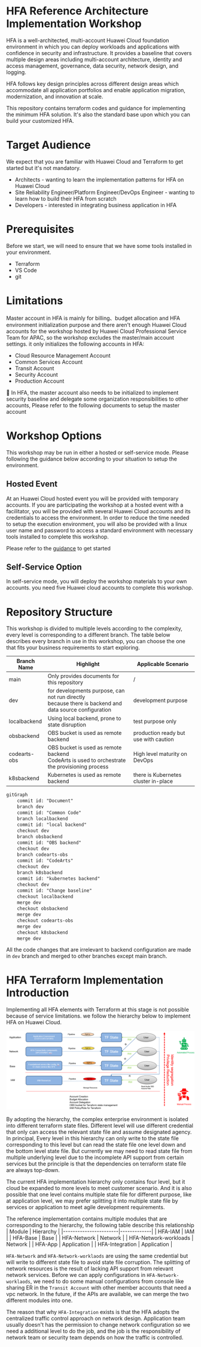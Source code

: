 # HFA Reference Architecture Implementation Workshop

HFA is a well-architected, multi-account Huawei Cloud foundation environment in which you can deploy workloads and applications with confidence in security and infrastructure. It provides a baseline that covers multiple design areas including multi-account architecture, identity and access management, governance, data security, network design, and logging.

HFA follows key design principles across different design areas which accommodate all application portfolios and enable application migration, modernization, and innovation at scale.

This repository contains terraform codes and guidance for implementing the minimum HFA solution. It's also the standard base upon which you can build your customized HFA.

# Target Audience

We expect that you are familiar with Huawei Cloud and Terraform to get started but it's not mandatory.
* Architects - wanting to learn the implementation patterns for HFA on Huawei Cloud
* Site Reliability Engineer/Platform Engineer/DevOps Engineer - wanting to learn how to build their HFA from scratch
* Developers - interested in integrating business application in HFA

# Prerequisites
Before we start, we will need to ensure that we have some tools installed in your environment.
* Terraform
* VS Code
* git

# Limitations
Master account in HFA is mainly for billing、budget allocation and HFA environment initialization purpose and there aren't enough Huawei Cloud accounts for the workshop hosted by Huawei Cloud Professional Service Team for APAC, so the workshop excludes the master/main account settings. it only initializes the following accounts in HFA:
* Cloud Resource Management Account
* Common Services Account
* Transit Account
* Security Account
* Production Account

:high_brightness: In HFA, the master account also needs to be initialized to implement security baseline and delegate some organization responsibilities to other accounts, Please refer to the following documents to setup the master account

# Workshop Options
This workshop may be run in either a hosted or self-service mode. Please following the guidance below according to your situation to setup the environment.

## Hosted Event
At an Huawei Cloud hosted event you will be provided with temporary accounts. If you are participating the workshop at a hosted event with a facilitator, you will be provided with several Huawei Cloud accounts and its credentials to access the environment. In order to reduce the time needed to setup the execution environment, you will also be provided with a linux user name and password to access a standard environment with necessary tools installed to complete this workshop.

Please refer to the [guidance](./vscode_remote_server.md) to get started

## Self-Service Option
In self-service mode, you will deploy the workshop materials to your own accounts. you need five Huawei cloud accounts to complete this workshop.

# Repository Structure
This workshop is divided to multiple levels according to the complexity, every level is corresponding to a different branch. The table below describes  every branch in use in this workshop, you can choose the one that fits your business requirements to start exploring.

| Branch Name | Highlight | Applicable Scenario |
| ----------- | --------- | --------------------|
| main | Only provides documents for this repository | / |
| dev  | for developments purpose, can not run directly<br>because there is backend and data source configuration | development purpose |
| localbackend | Using local backend, prone to state disruption | test purpose only |
| obsbackend | OBS bucket is used as remote backend | production ready but use with caution |
| codearts-obs | OBS bucket is used as remote backend<br>CodeArts is used to orchestrate the provisioning process | High level maturity on DevOps |
| k8sbackend | Kubernetes is used as remote backend | there is Kubernetes cluster in-place |

```mermaid
gitGraph
    commit id: "Document"
    branch dev
    commit id: "Common Code"
    branch localbackend
    commit id: "local backend"
    checkout dev
    branch obsbackend
    commit id: "OBS backend"
    checkout dev
    branch codearts-obs
    commit id: "CodeArts"
    checkout dev
    branch k8sbackend
    commit id: "kubernetes backend"
    checkout dev
    commit id: "Change baseline"
    checkout localbackend
    merge dev
    checkout obsbackend
    merge dev
    checkout codearts-obs
    merge dev
    checkout k8sbackend
    merge dev
```

All the code changes that are irrelevant to backend configuration are made in `dev` branch and merged to other branches except main branch.

# HFA Terraform Implementation Introduction
Implementing all HFA elements with Terraform at this stage is not possible because of service limitations. we follow the hierarchy below to implement HFA on Huawei Cloud.

![HFA-Hierarchy](./images/hfa_implementation_hierarchy.png)

By adopting the hierarchy, the complex enterprise environment is isolated into different terraform state files. Different level will use different credential that only can access the relevant state file and assume designated agency. In principal, Every level in this hierarchy can only write to the state file corresponding to this level but can read the state file one level down and the bottom level state file. But currently we may need to read state file from multiple underlying level due to the incomplete API support from certain services but the principle is that the dependencies on terraform state file are always top-down.

The current HFA implementation hierarchy only contains four level, but it cloud be expanded to more levels to meet customer scenario. And it is also possible that one level contains multiple state file for different purpose, like at application level, we may prefer splitting it into multiple state file by services or application to meet agile development requirements.
 
The reference implementation contains multiple modules that are corresponding to the hierarchy, the following table describe this relationship
| Module                | Hierarchy   |
|-----------------------|-------------|
| HFA-IAM               | IAM         |
| HFA-Base              | Base        |
| HFA-Network           | Network     |
| HFA-Network-workloads | Network     |
| HFA-App               | Application |
| HFA-Integration       | Application |

`HFA-Network` and `HFA-Network-worklaods` are using the same credential but will write to different state file to avoid state file corruption. The splitting of network resources is the result of lacking API support from relevant network services. Before we can apply configurations in `HFA-Network-worklaods`, we need to do some manual configurations from console like sharing ER in the `Transit Account` with other member accounts that need a vpc network. In the future, if the APIs are available, we can merge the two different modules into one.

The reason that why `HFA-Integration` exists is that the HFA adopts the centralized traffic control approach on network design. Application team usually doesn't has the permission to change network configuration so we need a additional level to do the job, and the job is the responsibility of network team or security team depends on how the traffic is controlled.